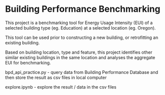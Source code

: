 # Building Performance Benchmarking

This project is a benchmarking tool for Energy Usage Intensity (EUI) of a selected building type (eg. Education) at a selected location 
(eg. Oregon).

This tool can be used prior to constructing a new building, or retrofitting an existing building.

Based on building location, type and feature, this project identifies other similar existing buildings in the same location and analyses the aggregate EUI for benchmarking.

bpd_api_practice.py - query data from Building Performance Database and then store the result as csv files in local computer

explore.ipynb - explore the result / data in the csv files






